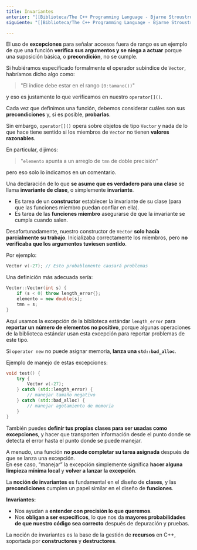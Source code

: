 ```yaml
---
title: Invariantes
anterior: "[[Biblioteca/The C++ Programming Language - Bjarne Stroustrup/2 - Un Tour Por C++ - Lo Básico/4.3.1 - Excepciones]]"
siguiente: "[[Biblioteca/The C++ Programming Language - Bjarne Stroustrup/2 - Un Tour Por C++ - Lo Básico/4.3.3 - Verificaciones estáticas]]"

---
```

El uso de **excepciones** para señalar accesos fuera de rango es un ejemplo de que una función **verifica sus argumentos y se niega a actuar** porque una suposición básica, o **precondición**, no se cumple.

Si hubiéramos especificado formalmente el operador subíndice de `Vector`, habríamos dicho algo como:

> "El índice debe estar en el rango `[0:tamano())`"

y eso es justamente lo que verificamos en nuestro `operator[]()`.

Cada vez que definimos una función, debemos considerar cuáles son sus **precondiciones** y, si es posible, **probarlas**.

Sin embargo, `operator[]()` opera sobre objetos de tipo `Vector` y nada de lo que hace tiene sentido si los miembros de `Vector` no tienen **valores razonables**.

En particular, dijimos:

> "`elemento` apunta a un arreglo de `tmn` de doble precisión"

pero eso solo lo indicamos en un comentario.

Una declaración de lo que **se asume que es verdadero para una clase** se llama **invariante de clase**, o simplemente **invariante**.
- Es tarea de un **constructor** establecer la invariante de su clase (para que las funciones miembro puedan confiar en ella).
- Es tarea de las **funciones miembro** asegurarse de que la invariante se cumpla cuando salen.

Desafortunadamente, nuestro constructor de `Vector` **solo hacía parcialmente su trabajo**. Inicializaba correctamente los miembros, pero **no verificaba que los argumentos tuviesen sentido**.

Por ejemplo:

```cpp
Vector v(-27); // Esto probablemente causará problemas
```

Una definición más adecuada sería:

```cpp
Vector::Vector(int s) {     
	if (s < 0) throw length_error{};     
	elemento = new double[s];     
	tmn = s; 
}
```

Aquí usamos la excepción de la biblioteca estándar `length_error` para **reportar un número de elementos no positivo**, porque algunas operaciones de la biblioteca estándar usan esta excepción para reportar problemas de este tipo.

Si `operator new` no puede asignar memoria, **lanza una `std::bad_alloc`**.

Ejemplo de manejo de estas excepciones:

```cpp
void test() {     
	try {         
		Vector v(-27);     
	} catch (std::length_error) { 
		// manejar tamaño negativo     
	} catch (std::bad_alloc) { 
		// manejar agotamiento de memoria     
	} 
}
```

También puedes **definir tus propias clases para ser usadas como excepciones**, y hacer que transporten información desde el punto donde se detecta el error hasta el punto donde se puede manejar.

A menudo, una función **no puede completar su tarea asignada** después de que se lanza una excepción.  
En ese caso, “manejar” la excepción simplemente significa **hacer alguna limpieza mínima local** y **volver a lanzar la excepción**.

La **noción de invariantes** es fundamental en el diseño de **clases**, y las **precondiciones** cumplen un papel similar en el diseño de **funciones**.

**Invariantes:**
- Nos ayudan a **entender con precisión lo que queremos**.
- Nos **obligan a ser específicos**, lo que nos da **mayores probabilidades de que nuestro código sea correcto** después de depuración y pruebas.

La noción de invariantes es la base de la gestión de **recursos** en C++, soportada por **constructores** y **destructores**.